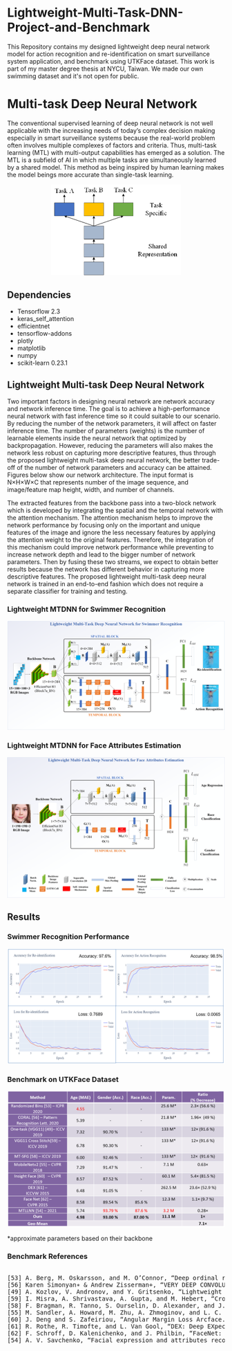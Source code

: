 # Lightweight-Multi-Task-DNN-Project-and-Benchmark
 This Repository contains my designed lightweight deep neural network model for action recognition and re-identification on smart surveillance system application, and benchmark using UTKFace dataset. This work is part of my master degree thesis at NYCU, Taiwan. We made our own swimming dataset and it's not open for public.

# Multi-task Deep Neural Network
The conventional supervised learning of deep neural network is not well applicable with the increasing needs of today’s complex decision making especially in smart surveillance systems because the real-world problem often involves multiple complexes of factors and criteria. Thus, multi-task learning (MTL) with multi-output capabilities has emerged as a solution. The MTL is a subfield of AI in which multiple tasks are simultaneously learned by a shared model. This method as being inspired by human learning makes the model beings more accurate than single-task learning. 
<p align="center">
<img src="https://github.com/farhantandia/Lightweight-Multi-Task-DNN-Project-and-Benchmark/blob/main/mtdnn-general.png", width="300"><br>
</p>

## Dependencies
- Tensorflow 2.3
- keras_self_attention
- efficientnet
- tensorflow-addons
- plotly
- matplotlib
- numpy
- scikit-learn 0.23.1

## Lightweight Multi-task Deep Neural Network
Two important factors in designing neural network are network accuracy and network inference time. The goal is to achieve a high-performance neural network with fast inference time so it could suitable to our scenario. By reducing the number of the network parameters, it will affect on faster inference time. The number of parameters (weights) is the number of learnable elements inside the neural network that optimized by backpropagation. However, reducing the parameters will also makes the network less robust on capturing more descriptive features, thus through the proposed lightweight multi-task deep neural network, the better trade-off of the number of network parameters and accuracy can be attained. Figures below show our network architecture. The input format is N×H×W×C that represents number of the image sequence, and image/feature map height, width, and number of channels.

The extracted features from the backbone pass into a two-block network which is developed by integrating the spatial and the temporal network with the attention mechanism. The attention mechanism helps to improve the network performance by focusing only on the important and unique features of the image and ignore the less necessary features by applying the attention weight to the original features. Therefore, the integration of this mechanism could improve network performance while preventing to increase network depth and lead to the bigger number of network parameters. Then by fusing these two streams, we expect to obtain better results because the network has different behavior in capturing more descriptive features. The proposed lightweight multi-task deep neural network is trained in an end-to-end fashion which does not require a separate classifier for training and testing.
### Lightweight MTDNN for Swimmer Recognition
<p align="center">
<img src="https://github.com/farhantandia/Lightweight-Multi-Task-DNN-Project-and-Benchmark/blob/main/mtdnn-swim.png"><br>
</p>

### Lightweight MTDNN for Face Attributes Estimation
<p align="center">
<img src="https://github.com/farhantandia/Lightweight-Multi-Task-DNN-Project-and-Benchmark/blob/main/mtdnn-face.png"><br>
</p>


## Results
### Swimmer Recognition Performance
<p align="center">
<img src="https://github.com/farhantandia/Lightweight-Multi-Task-DNN-Project-and-Benchmark/blob/main/results_swim.PNG"><br>
</p>

### Benchmark on UTKFace Dataset
<p align="center">
<img src="https://github.com/farhantandia/Lightweight-Multi-Task-DNN-Project-and-Benchmark/blob/main/results_utkface.PNG"><br>
</p>
*approximate parameters based on their backbone

### Benchmark References
<pre>

[53] A. Berg, M. Oskarsson, and M. O’Connor, “Deep ordinal regression with label diversity,”
[56] Karen Simonyan∗ & Andrew Zisserman+, “VERY DEEP CONVOLUTIONAL NETWORKS FOR LARGE-SCALE IMAGE RECOGNITION Karen,”
[49] A. Kozlov, V. Andronov, and Y. Gritsenko, “Lightweight network architecture for real-time action recognition,” 
[59] I. Misra, A. Shrivastava, A. Gupta, and M. Hebert, “Cross-Stitch Networks for Multi-task Learning,”
[58] F. Bragman, R. Tanno, S. Ourselin, D. Alexander, and J. Cardoso, “Stochastic filter groups for multi-task cnns: Learning specialist and generalist convolution kernels,” 
[55] M. Sandler, A. Howard, M. Zhu, A. Zhmoginov, and L. C. Chen, “MobileNetV2: Inverted Residuals and Linear Bottlenecks,” 
[60] J. Deng and S. Zafeiriou, “Angular Margin Loss Arcface.”
[61] R. Rothe, R. Timofte, and L. Van Gool, “DEX: Deep EXpectation of Apparent Age from a Single Image,”
[62] F. Schroff, D. Kalenichenko, and J. Philbin, “FaceNet: A unified embedding for face recognition and clustering,”
[54] A. V. Savchenko, “Facial expression and attributes recognition based on multi-task learning of lightweight neural networks,” 

</pre>
